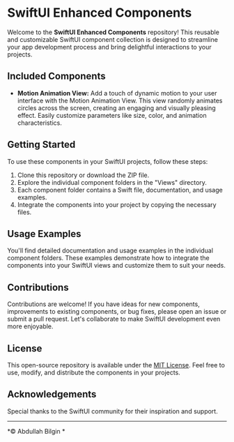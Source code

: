 # SwiftUI Enhanced Components

Welcome to the **SwiftUI Enhanced Components** repository! This reusable and customizable SwiftUI component collection is designed to streamline your app development process and bring delightful interactions to your projects.

## Included Components

- **Motion Animation View:** Add a touch of dynamic motion to your user interface with the Motion Animation View. This view randomly animates circles across the screen, creating an engaging and visually pleasing effect. Easily customize parameters like size, color, and animation characteristics.



## Getting Started

To use these components in your SwiftUI projects, follow these steps:

1. Clone this repository or download the ZIP file.
2. Explore the individual component folders in the "Views" directory.
3. Each component folder contains a Swift file, documentation, and usage examples.
4. Integrate the components into your project by copying the necessary files.

## Usage Examples

You'll find detailed documentation and usage examples in the individual component folders. These examples demonstrate how to integrate the components into your SwiftUI views and customize them to suit your needs.

## Contributions

Contributions are welcome! If you have ideas for new components, improvements to existing components, or bug fixes, please open an issue or submit a pull request. Let's collaborate to make SwiftUI development even more enjoyable.

## License

This open-source repository is available under the [MIT License](LICENSE). Feel free to use, modify, and distribute the components in your projects.

## Acknowledgements

Special thanks to the SwiftUI community for their inspiration and support.

---

*© Abdullah Bilgin *

